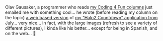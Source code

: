 Olav Gausaker, a programmer who reads <a href="http://msdn.microsoft.com/vbasic/using/columns/code4fun/default.aspx" target="_blank" class="broken_link">my Coding 4 Fun columns</a> just emailed me with something cool&#8230; he wrote (before reading my column on the topic) <a href="http://www.herzios.com/halo2/" target="_blank" class="broken_link">a web based version</a> of <a href="http://msdn.microsoft.com/vbasic/using/columns/code4fun/default.aspx?pull=/library/en-us/dncodefun/html/code4fun07012004.asp" target="_blank" class="broken_link">my &#8220;Halo2 Countdown&#8221; application from July</a>&#8230; very nice&#8230; in fact, with the large images (refresh to see a variety of different pictures), I kinda like his better&#8230; except for being in Spanish, and on the web&#8230; 🙂